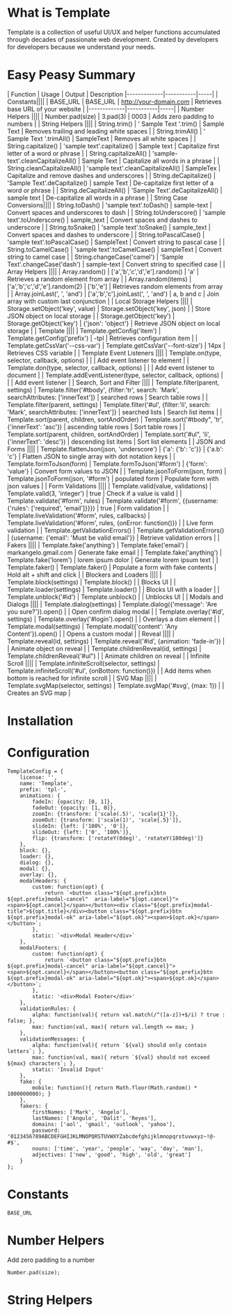 # What is Template
Template is a collection of useful UI/UX and helper functions accumulated through decades of passionate web development. Created by developers for developers because we understand your needs.

# Easy Peasy Summary

| Function | Usage | Output | Description 
|-------------|-----------|-----|
| Constants||||
| BASE_URL | BASE_URL | http://your-domain.com | Retrieves base URL of your website |
|-------------|-----------|-----|
| Number Helpers ||||
| Number.pad(size) | 3.pad(3) | 0003 | Adds zero padding to numbers |
| String Helpers ||||
| String.trim() | ' Sample Text '.trim() | Sample Text | Removes trailing and leading white spaces |
| String.trimAll() | ' Sample Text '.trimAll() | SampleText | Removes all white spaces  |
| String.capitalize() | 'sample text'.capitalize() | Sample text | Capitalize first letter of a word or phrase |
| String.capitalizeAll() | 'sample-text'.cleanCapitalizeAll() | Sample Text | Capitalize all words in a phrase |
| String.cleanCapitalizeAll() | 'sample text'.cleanCapitalizeAll() | SampleTex | Capitalize and remove dashes and underscores |
| String.deCapitalize() | 'Sample Text'.deCapitalize() | sample Text | De-capitalize first letter of a word or phrase |
| String.deCapitalizeAll() | 'Sample Text'.deCapitalizeAll() | sample text | De-capitalize all words in a phrase |
| String Case Conversions||||
| String.toDash() | 'sample text'.toDash() | sample-text | Convert spaces and underscores to dash |
| String.toUnderscore() | 'sample text'.toUnderscore() | sample_text | Convert spaces and dashes to underscore |
| String.toSnake() | 'sample text'.toSnake() | sample_text | Convert spaces and dashes to underscore |
| String.toPascalCase() | 'sample text'.toPascalCase() | SampleText | Convert string to pascal case |
| String.toCamelCase() | 'sample text'.toCamelCase()  | sampleText | Convert string to camel case |
| String.changeCase('camel') | 'Sample Text'.changeCase('dash') | sample-text | Convert string to specified case |
| Array Helpers ||||
| Array.random() | ['a','b','c','d','e'].random() | 'a' | Retrieves a random element from array |
| Array.random(items) | ['a','b','c','d','e'].random(2) | ['b','e'] | Retrieves random elements from array |
| Array.joinLast(', ', 'and') | ['a','b','c'].joinLast(', ', 'and') | a, b and c | Join array with custom last conjunction |
| Local Storage Helpers ||||
| Storage.setObject('key', value) | Storage.setObject('key', json) |  | Store JSON object on local storage |
| Storage.getObject('key') | Storage.getObject('key') | {'json': 'object'} | Retrieve JSON object on local storage |
| Template ||||
| Template.getConfig('item') | Template.getConfig('prefix') | -tpl | Retrieves configuration item |
| Template.getCssVar('--css-var') | Template.getCssVar('--font-size') | 14px | Retrieves CSS variable |
| Template Event Listeners ||||
| Template.on(type, selector, callback, options) |  |  | Add event listener to element |
| Template.don(type, selector, callback, options) |  |  | Add event listener to document |
| Template.addEventListener(type, selector, callback, options) |  |  | Add event listener |
| Search, Sort and Filter ||||
| Template.filter(parent, settings) | Template.filter('#tbody', {filter:'tr', search: 'Mark', searchAttributes: ['innerText']} | searched rows | Search table rows |
| Template.filter(parent, settings) | Template.filter('#ul', {filter:'li', search: 'Mark', searchAttributes: ['innerText']} | searched lists | Search list items |
| Template.sort(parent, children, sortAndOrder) | Template.sort('#tbody", 'tr', {'innerText': 'asc'}) | ascending table rows | Sort table rows |
| Template.sort(parent, children, sortAndOrder) | Template.sort('#ul", 'li', {'innerText': 'desc'}) | descending list items | Sort list elements |
| JSON and Forms ||||
| Template.flattenJson(json, 'underscore') | {'a': {'b': 'c'}} | {'a.b': 'c'} | Flatten JSON to single array with dot notation keys |
| Template.formToJson(form) | Template.formToJson('#form') | {'form': 'value'} | Convert form values to JSON |
| Template.jsonToForm(json, form) | Template.jsonToForm(json, '#form') | populated form | Populate form with json values |
| Form Validations ||||
| Template.valid(value, validations) | Template.valid(3, 'integer') | true | Check if a value is valid |
| Template.validate('#form', rules) | Template.validate('#form', {{username: {'rules': ['required', 'email']}}}) | true | Form validation |
| Template.liveValidation('#form', rules, callbacks) | Template.liveValidation('#form', rules, {onError: function()}) |  | Live form validation |
| Template.getValidationErrors() | Template.getValidationErrors() | {username: {'email': 'Must be valid email'}} | Retrieve validation errors |
| Fakers ||||
| Template.fake('anything') | Template.fake('email') | markangelo.gmail.com | Generate fake email |
| Template.fake('anything') | Template.fake('lorem') | lorem ipsum dolor | Generate lorem ipsum text |
| Template.faker() | Template.faker() | Populate a form with fake contents | Hold alt + shift and click |
| Blockers and Loaders ||||
| Template.block(settings) | Template.block() |  | Blocks UI |
| Template.loader(settings) | Template.loader() |  | Blocks UI with a loader |
| Template.unblock('#id') | Template.unblock() |  | Unblocks UI |
| Modals and Dialogs ||||
| Template.dialog(settings) | Template.dialog({'message': 'Are you sure?'}).open() |  | Open confirm dialog modal |
| Template.overlay('#id', settings) | Template.overlay('#login').open() |  | Overlays a dom element |
| Template.modal(settings) | Template.modal({'content': 'Any Content'}).open() |  | Opens a custom modal |
| Reveal ||||
| Template.reveal(id, settings) | Template.reveal('#id', {animation: 'fade-in'}) |  | Animate object on reveal |
| Template.childrenReveal(id, settings) | Template.childrenReveal('#ul") |  | Animate children on reveal |
| Infinite Scroll ||||
| Template.infiniteScroll(selector, settings) | Template.infiniteScroll('#ul', {onBottom: function()}) |  | Add items when bottom is reached for infinite scroll |
| SVG Map ||||
| Template.svgMap(selector, settings) | Template.svgMap('#svg', {max: 1}) |  | Creates an SVG map |

# Installation



# Configuration

	TemplateConfig = {
		license: '',
		name: 'Template',
		prefix: 'tpl-',
		animations: {
			fadeIn: {opacity: [0, 1]},
			fadeOut: {opacity: [1, 0]},
			zoomIn: {transform: ['scale(.5)', 'scale{1}']},
			zoomOut: {transform: ['scale(1)', 'scale{.5}']},
			slideIn: {left: ['100%', '0']},
			slideOut: {left: ['0', '100%']},
			flip: {transform: ['rotateY(0deg)', 'rotateY(180deg)']}
		},
		block: {},
		loader: {},
		dialog: {},
		modal: {},
		overlay: {},
		modalHeaders: {
			custom: function(opt) {
				return `<button class="${opt.prefix}btn ${opt.prefix}modal-cancel"  aria-label="${opt.cancel}"><span>${opt.cancel}</span></button><div class="${opt.prefix}modal-title">${opt.title}</div><button class="${opt.prefix}btn ${opt.prefix}modal-ok" aria-label="${opt.ok}"><span>${opt.ok}</span></button>`;
			},
			static: `<div>Modal Header</div>`
		},
		modalFooters: {
			custom: function(opt) {
				return `<button class="${opt.prefix}btn ${opt.prefix}modal-cancel" aria-label="${opt.cancel}"><span>${opt.cancel}</span></button><button class="${opt.prefix}btn ${opt.prefix}modal-ok" aria-label="${opt.ok}"><span>${opt.ok}</span></button>`;
			},
			static: '<div>Modal Footer</div>'
		},
		validationRules: {
			alpha: function(val){ return val.match(/^([a-z])+$/i) ? true : false; },
			max: function(val, max){ return val.length <= max; }
		},
		validationMessages: {
			alpha: function(val){ return `${val} should only contain letters`; },
			max: function(val, max){ return `${val} should not exceed ${max} characters`; },
			static: 'Invalid Input'
		},
		fake: {
			mobile: function(){ return Math.floor(Math.random() * 1000000000); }
		},
		fakers: {
			firstNames: ['Mark', 'Angelo'],
			lastNames: ['Angulo', 'Dalit', 'Reyes'],
			domains: ['aol', 'gmail', 'outlook', 'yahoo'],
			password: '0123456789ABCDEFGHIJKLMNOPQRSTUVWXYZabcdefghijklmnopqrstuvwxyz~!@-#$',
			nouns: ['time', 'year', 'people', 'way', 'day', 'man'],
			adjectives: ['new', 'good', 'high', 'old', 'great']
		}
	};
	
# Constants

	BASE_URL
	
# Number Helpers
Add zero padding to a number
	
	Number.pad(size);
	
# String Helpers
